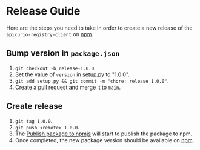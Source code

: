 # Release Guide

Here are the steps you need to take in order to create a new release of the `apicurio-registry-client` on [npm](https://www.npmjs.com/package/apicurio-registry-client).

## Bump version in `package.json`

1. `git checkout -b release-1.0.0`.
2. Set the value of `version` in [setup.py](./setup.py) to "1.0.0".
3. `git add setup.py && git commit -m "chore: release 1.0.0"`.
4. Create a pull request and merge it to `main`.

## Create release

1. `git tag 1.0.0`.
2. `git push <remote> 1.0.0`.
3. The [Publish package to npmjs](https://github.com/Apicurio/apicurio-registry-client-sdk-js/actions/workflows/npm-publish.yml) will start to publish the package to npm.
4. Once completed, the new package version should be available on [npm](https://www.npmjs.com/package/apicurio-registry-client).
